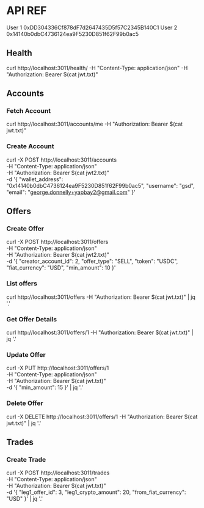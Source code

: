 # API REF

User 1 0xDD304336Cf878dF7d2647435D5f57C2345B140C1
User 2 0x14140b0dbC4736124ea9F5230D851f62F99b0ac5

## Health
curl http://localhost:3011/health/ -H "Content-Type: application/json" -H "Authorization: Bearer $(cat jwt.txt)"
## Accounts
### Fetch Account
curl http://localhost:3011/accounts/me -H "Authorization: Bearer $(cat jwt.txt)"
### Create Account
curl -X POST http://localhost:3011/accounts \
-H "Content-Type: application/json" \
-H "Authorization: Bearer $(cat jwt2.txt)" \
-d '{
  "wallet_address": "0x14140b0dbC4736124ea9F5230D851f62F99b0ac5",
  "username": "gsd",
  "email": "george.donnelly+yapbay2@gmail.com"
}'
## Offers
### Create Offer
curl -X POST http://localhost:3011/offers \
-H "Content-Type: application/json" \
-H "Authorization: Bearer $(cat jwt2.txt)" \
-d '{
  "creator_account_id": 2,
  "offer_type": "SELL",
  "token": "USDC",
  "fiat_currency": "USD",
  "min_amount": 10
}'
### List offers
curl http://localhost:3011/offers -H "Authorization: Bearer $(cat jwt.txt)" | jq '.'
### Get Offer Details
curl http://localhost:3011/offers/1 -H "Authorization: Bearer $(cat jwt.txt)" | jq '.'
### Update Offer
curl -X PUT http://localhost:3011/offers/1 \
-H "Content-Type: application/json" \
-H "Authorization: Bearer $(cat jwt.txt)" \
-d '{
  "min_amount": 15
}' | jq '.'
### Delete Offer
curl -X DELETE http://localhost:3011/offers/1 -H "Authorization: Bearer $(cat jwt.txt)" | jq '.'
## Trades
### Create Trade
curl -X POST http://localhost:3011/trades \
-H "Content-Type: application/json" \
-H "Authorization: Bearer $(cat jwt.txt)" \
-d '{
"leg1_offer_id": 3,
"leg1_crypto_amount": 20,
"from_fiat_currency": "USD"
}' | jq '.'
### 